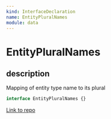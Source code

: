 ```yaml
---
kind: InterfaceDeclaration
name: EntityPluralNames
module: data
---
```


# EntityPluralNames

## description

Mapping of entity type name to its plural

```ts
interface EntityPluralNames {}
```

[Link to repo](https://github.com/ngrx/platform/blob/master/modules/data/src/utils/interfaces.ts#L12-L14)
